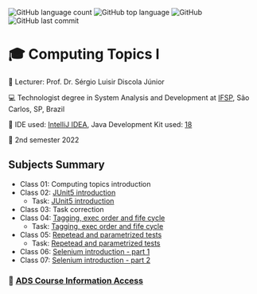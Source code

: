![GitHub language count](https://img.shields.io/github/languages/count/jmmarao/ws-computing-topics-I)
![GitHub top language](https://img.shields.io/github/languages/top/jmmarao/ws-computing-topics-I)
![GitHub](https://img.shields.io/github/license/jmmarao/ws-computing-topics-I)
![GitHub last commit](https://img.shields.io/github/last-commit/jmmarao/ws-computing-topics-I)

# :mortar_board: Computing Topics I

:triangular_flag_on_post: Lecturer: Prof. Dr. Sérgio Luisir Discola Júnior

:computer: Technologist degree in System Analysis and Development at [IFSP](https://www.ifsp.edu.br/), São Carlos, SP, Brazil

:ticket: IDE used: [IntelliJ IDEA](https://www.jetbrains.com/pt-br/idea/), Java Development Kit used: [18](https://www.oracle.com/java/technologies/downloads/)

:calendar: 2nd semester 2022

## Subjects Summary

- Class 01: Computing topics introduction
- Class 02: [JUnit5 introduction](https://github.com/jmmarao/ws-computing-topics-I/tree/main/src/test/java/br/edu/ifsp/class02)
  - Task:  [JUnit5 introduction](https://github.com/jmmarao/ws-computing-topics-I/tree/main/src/test/java/br/edu/ifsp/class02/task)
- Class 03: Task correction
- Class 04: [Tagging, exec order and fife cycle](https://github.com/jmmarao/ws-computing-topics-I/tree/main/src/test/java/br/edu/ifsp/class04)
  - Task:  [Tagging, exec order and fife cycle](https://github.com/jmmarao/ws-computing-topics-I/tree/main/src/test/java/br/edu/ifsp/class04/task)
- Class 05: [Repetead and parametrized tests](https://github.com/jmmarao/ws-computing-topics-I/tree/main/src/test/java/br/edu/ifsp/class05)
  - Task:  [Repetead and parametrized tests](https://github.com/jmmarao/ws-computing-topics-I/tree/main/src/test/java/br/edu/ifsp/class05/task)
- Class 06: [Selenium introduction - part 1](https://github.com/jmmarao/ws-computing-topics-I/tree/main/src/main/java/br/edu/ifsp/class06)
- Class 07: [Selenium introduction - part 2](https://github.com/jmmarao/ws-computing-topics-I/tree/main/src/main/java/br/edu/ifsp/class07)

### :link: [ADS Course Information Access](https://scl.ifsp.edu.br/index.php/cursos.html?id=116:ads&catid=61)